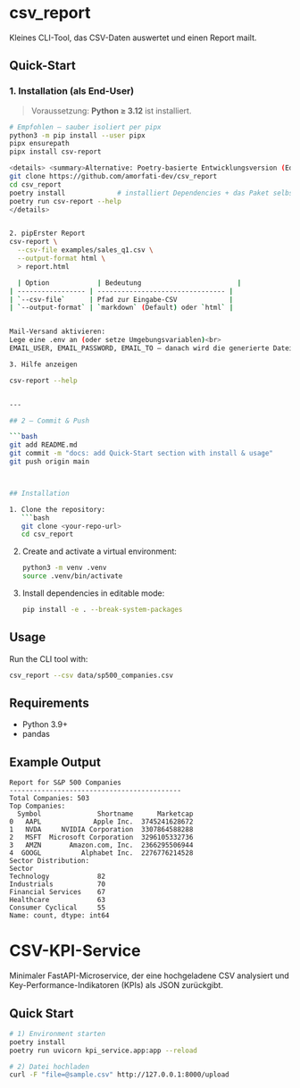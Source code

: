 # csv_report

Kleines CLI-Tool, das CSV-Daten auswertet und einen Report mailt.

## Quick-Start

### 1. Installation (als End-User)

> Voraussetzung: **Python ≥ 3.12** ist installiert.

```bash
# Empfohlen – sauber isoliert per pipx
python3 -m pip install --user pipx
pipx ensurepath
pipx install csv-report

<details> <summary>Alternative: Poetry-basierte Entwicklungsversion (Editable Install)</summary>
git clone https://github.com/amorfati-dev/csv_report
cd csv_report
poetry install             # installiert Dependencies + das Paket selbst
poetry run csv-report --help
</details>


2. pipErster Report
csv-report \
  --csv-file examples/sales_q1.csv \
  --output-format html \
  > report.html

  | Option            | Bedeutung                        |
| ----------------- | -------------------------------- |
| `--csv-file`      | Pfad zur Eingabe-CSV             |
| `--output-format` | `markdown` (Default) oder `html` |


Mail-Versand aktivieren:
Lege eine .env an (oder setze Umgebungs­variablen)<br>
EMAIL_USER, EMAIL_PASSWORD, EMAIL_TO – danach wird die generierte Datei per Gmail versendet.

3. Hilfe anzeigen

csv-report --help


---

## 2 — Commit & Push

```bash
git add README.md
git commit -m "docs: add Quick-Start section with install & usage"
git push origin main



## Installation

1. Clone the repository:
   ```bash
   git clone <your-repo-url>
   cd csv_report
   ```
2. Create and activate a virtual environment:
   ```bash
   python3 -m venv .venv
   source .venv/bin/activate
   ```
3. Install dependencies in editable mode:
   ```bash
   pip install -e . --break-system-packages
   ```

## Usage

Run the CLI tool with:
```bash
csv_report --csv data/sp500_companies.csv
```

## Requirements
- Python 3.9+
- pandas

## Example Output
```
Report for S&P 500 Companies
-------------------------------------------
Total Companies: 503
Top Companies:
  Symbol              Shortname      Marketcap
0   AAPL             Apple Inc.  3745241628672
1   NVDA     NVIDIA Corporation  3307864588288
2   MSFT  Microsoft Corporation  3296105332736
3   AMZN       Amazon.com, Inc.  2366295506944
4  GOOGL          Alphabet Inc.  2276776214528
Sector Distribution:
Sector
Technology            82
Industrials           70
Financial Services    67
Healthcare            63
Consumer Cyclical     55
Name: count, dtype: int64
```

# CSV-KPI-Service

Minimaler FastAPI-Microservice, der eine hochgeladene CSV analysiert und Key-Performance-Indikatoren (KPIs) als JSON zurückgibt.

## Quick Start

```bash
# 1) Environment starten
poetry install
poetry run uvicorn kpi_service.app:app --reload

# 2) Datei hochladen
curl -F "file=@sample.csv" http://127.0.0.1:8000/upload